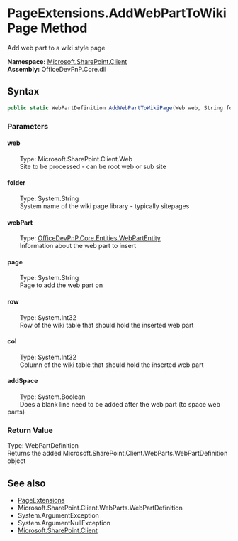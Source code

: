 # PageExtensions.AddWebPartToWikiPage Method  
 Add web part to a wiki style page   

**Namespace:** [Microsoft.SharePoint.Client](Microsoft.SharePoint.Client.md)  
**Assembly:** OfficeDevPnP.Core.dll  
## Syntax
```C#
public static WebPartDefinition AddWebPartToWikiPage(Web web, String folder, WebPartEntity webPart, String page, Int32 row, Int32 col, Boolean addSpace)
```
### Parameters
#### web  
&emsp;&emsp;Type: Microsoft.SharePoint.Client.Web  
&emsp;&emsp;Site to be processed - can be root web or sub site  

  

#### folder  
&emsp;&emsp;Type: System.String  
&emsp;&emsp;System name of the wiki page library - typically sitepages  

  

#### webPart  
&emsp;&emsp;Type: [OfficeDevPnP.Core.Entities.WebPartEntity](OfficeDevPnP.Core.Entities.WebPartEntity.md)  
&emsp;&emsp;Information about the web part to insert  

  

#### page  
&emsp;&emsp;Type: System.String  
&emsp;&emsp;Page to add the web part on  

  

#### row  
&emsp;&emsp;Type: System.Int32  
&emsp;&emsp;Row of the wiki table that should hold the inserted web part  

  

#### col  
&emsp;&emsp;Type: System.Int32  
&emsp;&emsp;Column of the wiki table that should hold the inserted web part  

  

#### addSpace  
&emsp;&emsp;Type: System.Boolean  
&emsp;&emsp;Does a blank line need to be added after the web part (to space web parts)  

  

### Return Value
Type: WebPartDefinition  
Returns the added Microsoft.SharePoint.Client.WebParts.WebPartDefinition object 


## See also
- [PageExtensions](Microsoft.SharePoint.Client.PageExtensions.md) 
- Microsoft.SharePoint.Client.WebParts.WebPartDefinition
- System.ArgumentException
- System.ArgumentNullException
- [Microsoft.SharePoint.Client](Microsoft.SharePoint.Client.md) 
